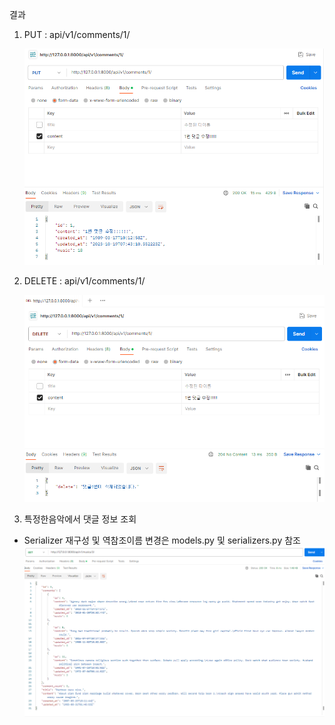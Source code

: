 결과
1. PUT : api/v1/comments/1/
   
   ![Alt text](image.png)

2. DELETE : api/v1/comments/1/

    ![Alt text](image-1.png)

3. 특정한음악에서 댓글 정보 조회
- Serializer 재구성 및 역참조이름 변경은 models.py 및 serializers.py 참조
   ![Alt text](image-2.png)